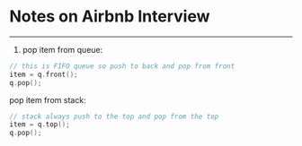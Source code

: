 # Notes on Airbnb Interview
-------
1. pop item from queue:
```cpp
// this is FIFO queue so push to back and pop from front
item = q.front();
q.pop();
```

pop item from stack:
```cpp
// stack always push to the top and pop from the top
item = q.top();
q.pop();
```
